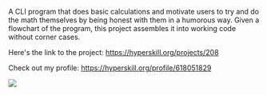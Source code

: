 A CLI program that does basic calculations and motivate users to try and do the math themselves by being honest with them in a humorous way. Given a flowchart of the program, this project assembles it into working code without corner cases.

Here's the link to the project: https://hyperskill.org/projects/208

Check out my profile: https://hyperskill.org/profile/618051829

![](https://ucarecdn.com/5a9953cf-380a-4a12-a88b-bb45edd5e890/)